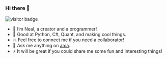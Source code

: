 ### Hi there 🥂

![visitor badge](https://visitor-badge.laobi.icu/badge?page_id=https://github.com/neal2018/neal2018/edit/master/README.md)

- 🔭 I’m Neal, a creator and a programmer!
- 🚀 Good at Python, C#, Quant, and making cool things.
- 💥 Feel free to connect me if you need a collaborator!
- 💬 Ask me anything on [ama](https://github.com/neal2018/ama).
- ⚡ It will be great if you could share me some fun and interesting things!

<!--
**neal2018/neal2018** is a ✨ _special_ ✨ repository because its `README.md` (this file) appears on your GitHub profile.

Here are some ideas to get you started:

- 🔭 I’m currently working on ...
- 🌱 I’m currently learning ...
- 👯 I’m looking to collaborate on ...
- 🤔 I’m looking for help with ...
- 💬 Ask me about ...
- 📫 How to reach me: ...
- 😄 Pronouns: ...
- ⚡ Fun fact: ...
-->
